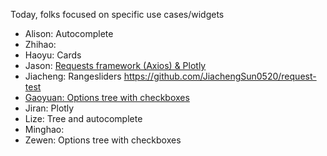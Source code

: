 Today, folks focused on specific use cases/widgets

* Alison: Autocomplete
* Zhihao: 
* Haoyu: Cards
* Jason: [Requests framework (Axios) & Plotly](https://github.com/JasonFang99/Voyage_Request_Test)
* Jiacheng: Rangesliders https://github.com/JiachengSun0520/request-test
* [Gaoyuan: Options tree with checkboxes](https://github.com/GoyaChen/my-app)
* Jiran: Plotly
* Lize: Tree and autocomplete
* Minghao:
* Zewen: Options tree with checkboxes
